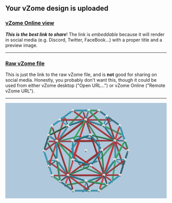 ## Your vZome design is uploaded

### [vZome Online view][embed]

***This is the best link to share***!  The link is *embeddable* because it will render in social media (e.g. Discord, Twitter, FaceBook...) with a proper title and a preview image.

---

### [Raw vZome file][raw]

This is just the link to the raw vZome file, and is **not** good for
sharing on social media.
Honestly, you probably don't want this, though it could be used from either
vZome desktop ("Open URL...") or vZome Online ("Remote vZome URL").

---

![Image](<Six-axis-as- tensegrity.png>)


[embed]: <https://vzome.com/app/embed.py?url=https://raw.githubusercontent.com/vorth/vzome-sharing/main/2021/07/26/01-43-05-Six-axis-as-%2Btensegrity/Six-axis-as-+tensegrity.vZome>
[raw]: <https://raw.githubusercontent.com/vorth/vzome-sharing/main/2021/07/26/01-43-05-Six-axis-as-+tensegrity/Six-axis-as- tensegrity.vZome>
